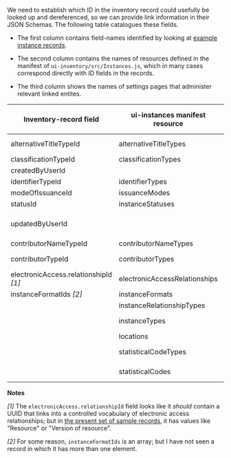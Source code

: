 We need to establish which ID in the inventory record could usefully be looked up and dereferenced, so we can provide link information in their JSON Schemas. The following table catalogues these fields.

* The first column contains field-names identified by looking at [example instance records](https://issues.folio.org/secure/attachment/15615/15615_UChicagoInstances_20181218+%282%29.json).

* The second column contains the names of resources defined in the manifest of `ui-inventory/src/Instances.js`, which in many cases correspond directly with ID fields in the records.

* The third column shows the names of settings pages that administer relevant linked entites.

| Inventory-record field | ui-instances manifest resource | Settings page entries
| ---------------------- | ------------------------------ | ---------------------
| alternativeTitleTypeId | alternativeTitleTypes          | Alternative title types
| classificationTypeId   | classificationTypes            |
| createdByUserId        |                                |
| identifierTypeId       | identifierTypes                |
| modeOfIssuanceId       | issuanceModes                  |
| statusId               | instanceStatuses               | 
| updatedByUserId        |                                | Instance status types
| contributorNameTypeId  | contributorNameTypes           |
| contributorTypeId      | contributorTypes               | Contributor types
| electronicAccess.relationshipId _[1]_ | electronicAccessRelationships  | URL relationship
| instanceFormatIds _[2]_ | instanceFormats                | Formats
|                        | instanceRelationshipTypes      |
|                        | instanceTypes                  | Resource types
|                        | locations                      |
|                        | statisticalCodeTypes           | Statistical code types
|                        | statisticalCodes               | Statistical codes

**Notes**

_[1]_ The `electronicAccess.relationshipId` field looks like it _should_ contain a UUID that links into a controlled vocabulary of electronic access relationships; but in [the present set of sample records](https://issues.folio.org/secure/attachment/15615/15615_UChicagoInstances_20181218+%282%29.json), it has values like "Resource" or "Version of resource".

_[2]_ For some reason, `instanceFormatIds` is an array; but I have not seen a record in which it has more than one element.

